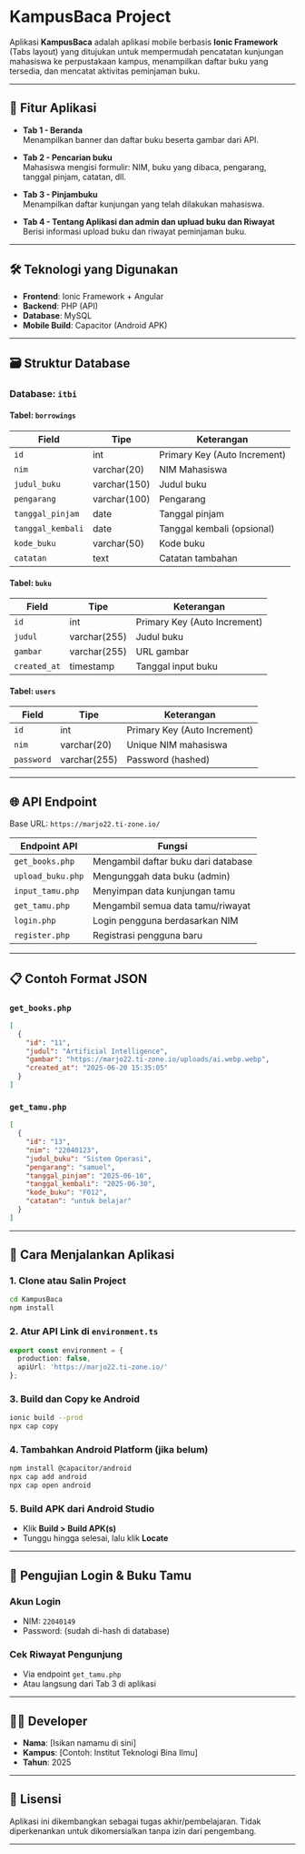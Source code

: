 ﻿
# KampusBaca Project

Aplikasi **KampusBaca** adalah aplikasi mobile berbasis **Ionic Framework** (Tabs layout) yang ditujukan untuk mempermudah pencatatan kunjungan mahasiswa ke perpustakaan kampus, menampilkan daftar buku yang tersedia, dan mencatat aktivitas peminjaman buku.

---

## 📱 Fitur Aplikasi

- **Tab 1 - Beranda**  
  Menampilkan banner dan daftar buku beserta gambar dari API.

- **Tab 2 - Pencarian buku**  
  Mahasiswa mengisi formulir: NIM, buku yang dibaca, pengarang, tanggal pinjam, catatan, dll.

- **Tab 3 - Pinjambuku**  
  Menampilkan daftar kunjungan yang telah dilakukan mahasiswa.

- **Tab 4 - Tentang Aplikasi dan admin dan upluad buku dan Riwayat**  
  Berisi informasi  upload buku dan riwayat peminjaman buku.

---

## 🛠️ Teknologi yang Digunakan

- **Frontend**: Ionic Framework + Angular
- **Backend**: PHP (API)
- **Database**: MySQL
- **Mobile Build**: Capacitor (Android APK)

---

## 🗃️ Struktur Database

### Database: `itbi`

#### Tabel: `borrowings`
| Field            | Tipe        | Keterangan                     |
|------------------|-------------|--------------------------------|
| `id`             | int         | Primary Key (Auto Increment)   |
| `nim`            | varchar(20) | NIM Mahasiswa                  |
| `judul_buku`     | varchar(150)| Judul buku                     |
| `pengarang`      | varchar(100)| Pengarang                      |
| `tanggal_pinjam` | date        | Tanggal pinjam                 |
| `tanggal_kembali`| date        | Tanggal kembali (opsional)     |
| `kode_buku`      | varchar(50) | Kode buku                      |
| `catatan`        | text        | Catatan tambahan               |

#### Tabel: `buku`
| Field       | Tipe          | Keterangan                  |
|-------------|---------------|-----------------------------|
| `id`        | int           | Primary Key (Auto Increment)|
| `judul`     | varchar(255)  | Judul buku                  |
| `gambar`    | varchar(255)  | URL gambar                  |
| `created_at`| timestamp     | Tanggal input buku          |

#### Tabel: `users`
| Field    | Tipe         | Keterangan                        |
|----------|--------------|-----------------------------------|
| `id`     | int          | Primary Key (Auto Increment)      |
| `nim`    | varchar(20)  | Unique NIM mahasiswa              |
| `password`| varchar(255)| Password (hashed)                 |

---

## 🌐 API Endpoint

Base URL: `https://marjo22.ti-zone.io/`

| Endpoint API         | Fungsi                             |
|----------------------|-------------------------------------|
| `get_books.php`      | Mengambil daftar buku dari database |
| `upload_buku.php`    | Mengunggah data buku (admin)        |
| `input_tamu.php`     | Menyimpan data kunjungan tamu       |
| `get_tamu.php`       | Mengambil semua data tamu/riwayat   |
| `login.php`          | Login pengguna berdasarkan NIM      |
| `register.php`       | Registrasi pengguna baru            |

---

## 📋 Contoh Format JSON

### `get_books.php`
```json
[
  {
    "id": "11",
    "judul": "Artificial Intelligence",
    "gambar": "https://marjo22.ti-zone.io/uploads/ai.webp.webp",
    "created_at": "2025-06-20 15:35:05"
  }
]
```

### `get_tamu.php`
```json
[
  {
    "id": "13",
    "nim": "22040123",
    "judul_buku": "Sistem Operasi",
    "pengarang": "samuel",
    "tanggal_pinjam": "2025-06-10",
    "tanggal_kembali": "2025-06-30",
    "kode_buku": "F012",
    "catatan": "untuk belajar"
  }
]
```

---

## 🔧 Cara Menjalankan Aplikasi

### 1. Clone atau Salin Project
```bash
cd KampusBaca
npm install
```

### 2. Atur API Link di `environment.ts`
```ts
export const environment = {
  production: false,
  apiUrl: 'https://marjo22.ti-zone.io/'
};
```

### 3. Build dan Copy ke Android
```bash
ionic build --prod
npx cap copy
```

### 4. Tambahkan Android Platform (jika belum)
```bash
npm install @capacitor/android
npx cap add android
npx cap open android
```

### 5. Build APK dari Android Studio
- Klik **Build > Build APK(s)**
- Tunggu hingga selesai, lalu klik **Locate**

---

## 🧪 Pengujian Login & Buku Tamu

### Akun Login
- NIM: `22040149`
- Password: (sudah di-hash di database)

### Cek Riwayat Pengunjung
- Via endpoint `get_tamu.php`
- Atau langsung dari Tab 3 di aplikasi

---

## 🧑‍💻 Developer

- **Nama**: [Isikan namamu di sini]
- **Kampus**: [Contoh: Institut Teknologi Bina Ilmu]
- **Tahun**: 2025

---

## 📄 Lisensi

Aplikasi ini dikembangkan sebagai tugas akhir/pembelajaran. Tidak diperkenankan untuk dikomersialkan tanpa izin dari pengembang.

---
